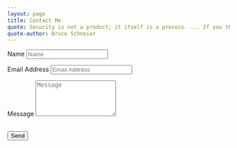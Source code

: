 ```yaml
---
layout: page
title: Contact Me
quote: Security is not a product; it itself is a process. ... If you think technology can solve you security problems, then you don't understand the problems and you don't understand the technology. 
quote-author: Bruce Schneier
---
```


<form id="contactform" name="contactme" method="POST">
	<div class="row control-group">
        <div class="form-group col-xs-12 floating-label-form-group controls">
            <label>Name</label>
            <input type="text" class="form-control" placeholder="Name" name="name" required data-validation-required-message="Please enter your name.">
            <p class="help-block text-danger"></p>
        </div>
    </div>
    <div class="row control-group">
        <div class="form-group col-xs-12 floating-label-form-group controls">
            <label>Email Address</label>
            <input type="email" class="form-control" placeholder="Email Address" name="_replyto" required data-validation-required-message="Please enter your email address.">
            <p class="help-block text-danger"></p>
        </div>
    </div>
    <div class="row control-group">
        <div class="form-group col-xs-12 floating-label-form-group controls">
            <label>Message</label>
            <textarea rows="5" class="form-control" placeholder="Message" name="message" required data-validation-required-message="Please enter a message."></textarea>
            <p class="help-block text-danger"></p>
        </div>
    </div>
    <input type="text" name="_gotcha" style="display:none" >
    <input type="hidden" name="_next" value="/thankyou" />
    <input type="hidden" name="_subject" value="Website Contact Form" />
    <br>
    <div id="success"></div>
    <div class="row">
    	<input class="btn-contactme" type="submit" value="Send">
    </div>
</form>

<script>
    var contactform =  document.getElementById('contactform');
    contactform.setAttribute('action', '//formspree.io/' + 'contact' + '@' + 'laurapickens' + '.' + 'net');
</script>